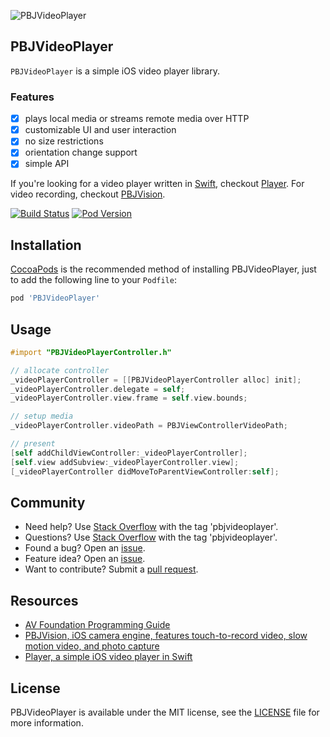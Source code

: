 ![PBJVideoPlayer](https://raw.github.com/piemonte/PBJVideoPlayer/master/PBJVideoPlayer.gif)

## PBJVideoPlayer
`PBJVideoPlayer` is a simple iOS video player library.

### Features
- [x] plays local media or streams remote media over HTTP
- [x] customizable UI and user interaction
- [x] no size restrictions
- [x] orientation change support
- [x] simple API

If you're looking for a video player written in [Swift](https://developer.apple.com/swift/), checkout [Player](https://github.com/piemonte/player). For video recording, checkout [PBJVision](https://github.com/piemonte/PBJVision).

[![Build Status](https://travis-ci.org/piemonte/PBJVideoPlayer.svg)](https://travis-ci.org/piemonte/PBJVideoPlayer)
[![Pod Version](https://img.shields.io/cocoapods/v/PBJVideoPlayer.svg?style=flat)](http://cocoadocs.org/docsets/PBJVideoPlayer/)

## Installation

[CocoaPods](http://cocoapods.org) is the recommended method of installing PBJVideoPlayer, just to add the following line to your `Podfile`:

```ruby
pod 'PBJVideoPlayer'
```

## Usage
```objective-c
#import "PBJVideoPlayerController.h"
```

```objective-c
// allocate controller
_videoPlayerController = [[PBJVideoPlayerController alloc] init];
_videoPlayerController.delegate = self;
_videoPlayerController.view.frame = self.view.bounds;

// setup media
_videoPlayerController.videoPath = PBJViewControllerVideoPath;

// present
[self addChildViewController:_videoPlayerController];
[self.view addSubview:_videoPlayerController.view];
[_videoPlayerController didMoveToParentViewController:self];
```

## Community

- Need help? Use [Stack Overflow](http://stackoverflow.com/questions/tagged/pbjvideoplayer) with the tag 'pbjvideoplayer'.
- Questions? Use [Stack Overflow](http://stackoverflow.com/questions/tagged/pbjvideoplayer) with the tag 'pbjvideoplayer'.
- Found a bug? Open an [issue](https://github.com/piemonte/PBJVideoPlayer/issues).
- Feature idea? Open an [issue](https://github.com/piemonte/PBJVideoPlayer/issues).
- Want to contribute? Submit a [pull request](https://github.com/piemonte/PBJVideoPlayer/pulls).

## Resources

* [AV Foundation Programming Guide](https://developer.apple.com/library/ios/documentation/AudioVideo/Conceptual/AVFoundationPG/Articles/00_Introduction.html)
* [PBJVision, iOS camera engine, features touch-to-record video, slow motion video, and photo capture](https://github.com/piemonte/PBJVision)
* [Player, a simple iOS video player in Swift](https://github.com/piemonte/player)

## License

PBJVideoPlayer is available under the MIT license, see the [LICENSE](https://github.com/piemonte/PBJVideoPlayer/blob/master/LICENSE) file for more information.
